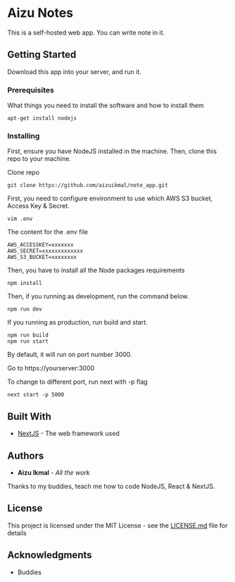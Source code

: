
# Aizu Notes
This is a self-hosted web app. You can write note in it.

## Getting Started

Download this app into your server, and run it.

### Prerequisites

What things you need to install the software and how to install them

```
apt-get install nodejs
```

### Installing

First, ensure you have NodeJS installed in the machine. Then, clone this repo to your machine.

Clone repo

```
git clone https://github.com/aizuikmal/note_app.git
```

First, you need to configure environment to use which AWS S3 bucket, Access Key & Secret.
```
vim .env
```
The content for the .env file
```
AWS_ACCESSKEY=xxxxxxx
AWS_SECRET=xxxxxxxxxxxxx
AWS_S3_BUCKET=xxxxxxxx
```

Then, you have to install all the Node packages requirements
```
npm install
```
Then, if you running as development, run the command below.
```
npm run dev
```
If you running as production, run build and start.
```
npm run build
npm run start
```
By default, it will run on port number 3000.

Go to https://yourserver:3000

To change to different port, run next with -p flag
```
next start -p 5000
```

## Built With

* [NextJS]([https://nextjs.org/](https://nextjs.org/)) - The web framework used


## Authors

* **Aizu Ikmal** - *All the work*

Thanks to my buddies, teach me how to code NodeJS, React & NextJS.

## License

This project is licensed under the MIT License - see the [LICENSE.md](LICENSE.md) file for details

## Acknowledgments

* Buddies
